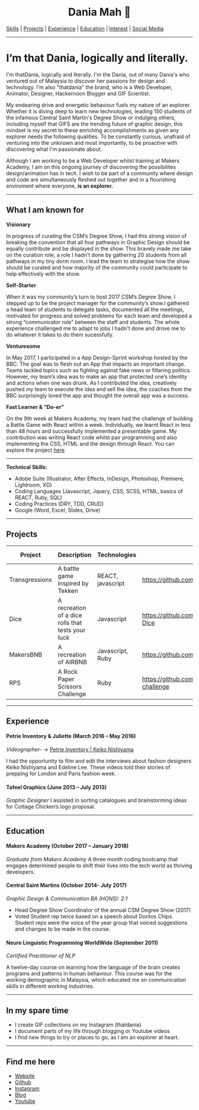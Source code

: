 <h1 align="center">
  Dania Mah 🌺
</h1>

<a href="#">[Skills](#what-i-am-known-for)</a> |
<a href="#">[Projects](#what-i-am-known-for)</a> |
<a href="#">[Experience](#experience)</a> |
<a href="#">[Education](#education)</a> |
<a href="#">[Interest](#in-my-spare-time)</a> |
<a href="#">[Social Media](#find-me-here)</a> 
***

# I’m that Dania, logically and literally.

I'm thatDania, logically and literally. I'm the Dania, out of many Dania's who ventured out of Malaysia 
to discover her passions for design and technology. I'm also "thatdania" the brand, who is a Web Developer, 
Animator, Designer, Hackernoon Blogger and GIF Scientist.

My endearing drive and energetic behaviour fuels my nature of an explorer. Whether it is diving deep to learn
new technologies, leading 150 students of the infamous Central Saint Martin's Degree Show or indulging others, 
including myself that GIFS are the trending future of graphic design, this mindset is my secret to these enriching 
accomplishments as given any explorer needs the following qualities. To be constantly curious, unafraid of venturing
into the unknown and most importantly, to be proactive with discovering what I'm passionate about.

Although I am working to be a Web Developer whilst training at Makers Academy, I am on this ongoing journey of 
discovering the possibilites design/animation has in tech. I wish to be part of a community where design and 
code are simultaneously fleshed out together and in a flourishing enviroment where everyone, **is an explorer.**

***

## What I am known for

**Visionary**

In progress of curating the CSM’s Degree Show, I had this strong
vision of breaking the convention that all four pathways in Graphic
Design should be equally contribute and be displayed in the show. This bravely made me
take on the curation role, a role I hadn't done by gathering 20 students
from all pathways in my tiny dorm room. I lead the team to strategise how the show 
should be curated and how majority of the community could participate to help effectively with
the show.

**Self-Starter**

When it was my community’s turn to host 2017 CSM’s Degree Show, I
stepped up to be the project manager for the community’s show.I
gathered a head team of students to delegate tasks, documented
all the meetings, motivated for progress and solved problems for
each team and developed a strong “communicator role” between the
staff and students. The whole experience challenged me to adapt to
jobs I hadn't done and drove me to do whatever it takes to do them sucessfully.

**Venturesome**

In May 2017, I participated in a App Design-Sprint workshop
hosted by the BBC. The goal was to flesh out an App that impacts
an important change. Teams tackled topics such as fighting against
fake news or filtering politics. However, my team’s idea was to
make an app that protected one’s identity and actions when one
was drunk. As I contributed the idea, creatively pushed my team
to execute the idea and sell the idea, the coaches from the BBC 
surprisingly loved the app and thought the overall app was a success.

**Fast Learner & “Do-er”**

On the 9th week at Makers Academy, my team had the challenge of building a Battle Game with React within a week.
 Individually, we learnt React in less than 48 hours and successfully implemented a presentable game. My contribution
 was writing React code whilst pair programming and also implementing the CSS, HTML and the design through React. You
 can explore the project [here](https://github.com/thatdania/Trangressions)
 ***

**Technical Skills:**
- Adobe Suite (Illustrator, After Effects, InDesign, Photoshop, Premiere, Lightroom, XD)
- Coding Languages (Javascript, Jquery, CSS, SCSS, HTML, basics of REACT, Ruby, SQL)
- Coding Practices (DRY, TDD, CRUD) 
- Google (Word, Excel, Slides, Drive)
***
## Projects
Project | Description | Technologies | Links | Testing Technologies
---| --- | --- | --- | --- |
Transgressions | A battle game inspired by Tekken  | REACT, javascript | https://github.com/thatdania/Trangressions | Jest (WIP) | 
Dice | A recreation of a dice rolls that tests your luck| Javascript| https://github.com/thatdania/Javascript-Dice | Jasmine 
MakersBNB | A recreation of AIRBNB | Javascript, Ruby | https://github.com/thatdania/MakersBnB | Rspec 
RPS  | A Rock Paper Scissors Challenge | Ruby |https://github.com/thatdania/rps-challenge| Rspec 
***
## Experience
#### Petrie Inventory & Juliette  (March 2016 – May 2016)
*Videographer-* → [Petrie Inventory | Keiko Nishiyama](http://www.petrieinventory.com/keiko-nishiyama)

I had the opportunity to film and edit the interviews about fashion designers
Keiko Nishiyama and Edeline Lee. These videos told their stories of prepping
for London and Paris fashion week.

#### Tafeel Graphics (June 2013 – July 2013)
*Graphic Designer*
I assisted in sorting catalogues and brainstorming ideas for Cottage Chicken’s logo proposal.
***
## Education

#### Makers Academy (October 2017 – January 2018)
*Graduate from Makers Academy*
A three month coding bootcamp that engages determined people to shift their lives into the tech world
as thriving developers.

#### Central Saint Martins (October 2014- July 2017)
  *Graphic Design & Communication BA (HONS): 2:1*
- Head Degree Show Coordinator of the annual CSM Degree Show (2017)
- Voted Student rep twice based on a speech about Doritos Chips. Student reps were the voice of
  the year group that voiced suggestions and changes to be made in the course.

#### Neuro Linguistic Programming WorldWide (September 2011)
  *Certified Practitioner of NLP*

 A twelve-day course on learning how the language of the brain
 creates programs and patterns in human behaviour. This course was
 for the working demographic in Malaysia, which educated me on
 communication skills in different working industries.
***
## In my spare time
- I create GIF collections on my Instagram (thatdania)
- I document parts of my life through blogging or Youtube videos
- I find new things to try or places to go, as I am an explorer at heart.
***
## Find me here
- [Website](https://www.thatdania.com)
- [Github](https://github.com/thatdania)
- [Instagram](https://www.instagram.com/thatdania)
- [Blog](https://medium.com/@thatdania)
- [Youtube](https://www.youtube.com/user/DreamerDans)

